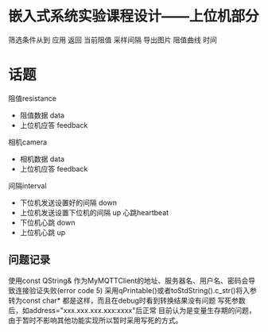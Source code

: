 # 嵌入式系统实验课程设计——上位机部分
筛选条件从到 应用 返回
当前阻值
采样间隔
导出图片
阻值曲线
时间
# 话题
阻值resistance
+ 阻值数据 data
+ 上位机应答 feedback
<!-- + 下位机间隔 down -->
<!-- + 上位机间隔 up -->
相机camera
+ 相机数据 data
+ 上位机应答 feedback
<!-- + 下位机间隔 down -->
<!-- + 上位机间隔 up -->
间隔interval
+ 下位机发送设置好的间隔 down
+ 上位机发送设置下位机的间隔 up
心跳heartbeat
+ 下位机心跳 down
+ 上位机心跳 up

## 问题记录
使用const QString& 作为MyMQTTClient的地址、服务器名、用户名、密码会导致连接验证失败(error code 5)
采用qPrintable()或者toStdString().c_str()将入参转为const char* 都是这样，而且在debug时看到转换结果没有问题
写死参数后，如address="xxx.xxx.xxx.xxx:xxxx"后正常
目前认为是变量生存期的问题，由于暂时不影响其他功能实现所以暂时采用写死的方式。